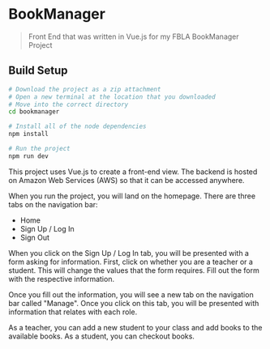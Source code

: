 # BookManager

> Front End that was written in Vue.js for my FBLA BookManager Project

## Build Setup

```bash
# Download the project as a zip attachment
# Open a new terminal at the location that you downloaded
# Move into the correct directory
cd bookmanager

# Install all of the node dependencies
npm install

# Run the project
npm run dev
```

This project uses Vue.js to create a front-end view. The backend is hosted on Amazon Web Services (AWS) so that it can be accessed anywhere.

When you run the project, you will land on the homepage. There are three tabs on the navigation bar:
- Home
- Sign Up / Log In
- Sign Out

When you click on the Sign Up / Log In tab, you will be presented with a form asking for information. First, click on whether you are a teacher or a student. This will change the values that the form requires. Fill out the form with the respective information.

Once you fill out the information, you will see a new tab on the navigation bar called "Manage". Once you click on this tab, you will be presented with information that relates with each role.

As a teacher, you can add a new student to your class and add books to the available books.
As a student, you can checkout books.